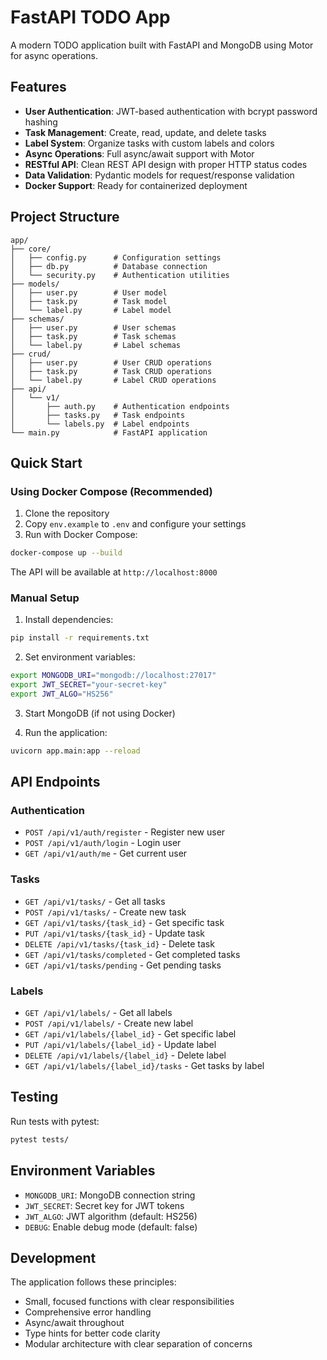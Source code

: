 # FastAPI TODO App

A modern TODO application built with FastAPI and MongoDB using Motor for async operations.

## Features

- **User Authentication**: JWT-based authentication with bcrypt password hashing
- **Task Management**: Create, read, update, and delete tasks
- **Label System**: Organize tasks with custom labels and colors
- **Async Operations**: Full async/await support with Motor
- **RESTful API**: Clean REST API design with proper HTTP status codes
- **Data Validation**: Pydantic models for request/response validation
- **Docker Support**: Ready for containerized deployment

## Project Structure

```
app/
├── core/
│   ├── config.py      # Configuration settings
│   ├── db.py          # Database connection
│   └── security.py    # Authentication utilities
├── models/
│   ├── user.py        # User model
│   ├── task.py        # Task model
│   └── label.py       # Label model
├── schemas/
│   ├── user.py        # User schemas
│   ├── task.py        # Task schemas
│   └── label.py       # Label schemas
├── crud/
│   ├── user.py        # User CRUD operations
│   ├── task.py        # Task CRUD operations
│   └── label.py       # Label CRUD operations
├── api/
│   └── v1/
│       ├── auth.py    # Authentication endpoints
│       ├── tasks.py   # Task endpoints
│       └── labels.py  # Label endpoints
└── main.py            # FastAPI application
```

## Quick Start

### Using Docker Compose (Recommended)

1. Clone the repository
2. Copy `env.example` to `.env` and configure your settings
3. Run with Docker Compose:

```bash
docker-compose up --build
```

The API will be available at `http://localhost:8000`

### Manual Setup

1. Install dependencies:
```bash
pip install -r requirements.txt
```

2. Set environment variables:
```bash
export MONGODB_URI="mongodb://localhost:27017"
export JWT_SECRET="your-secret-key"
export JWT_ALGO="HS256"
```

3. Start MongoDB (if not using Docker)

4. Run the application:
```bash
uvicorn app.main:app --reload
```

## API Endpoints

### Authentication
- `POST /api/v1/auth/register` - Register new user
- `POST /api/v1/auth/login` - Login user
- `GET /api/v1/auth/me` - Get current user

### Tasks
- `GET /api/v1/tasks/` - Get all tasks
- `POST /api/v1/tasks/` - Create new task
- `GET /api/v1/tasks/{task_id}` - Get specific task
- `PUT /api/v1/tasks/{task_id}` - Update task
- `DELETE /api/v1/tasks/{task_id}` - Delete task
- `GET /api/v1/tasks/completed` - Get completed tasks
- `GET /api/v1/tasks/pending` - Get pending tasks

### Labels
- `GET /api/v1/labels/` - Get all labels
- `POST /api/v1/labels/` - Create new label
- `GET /api/v1/labels/{label_id}` - Get specific label
- `PUT /api/v1/labels/{label_id}` - Update label
- `DELETE /api/v1/labels/{label_id}` - Delete label
- `GET /api/v1/labels/{label_id}/tasks` - Get tasks by label

## Testing

Run tests with pytest:

```bash
pytest tests/
```

## Environment Variables

- `MONGODB_URI`: MongoDB connection string
- `JWT_SECRET`: Secret key for JWT tokens
- `JWT_ALGO`: JWT algorithm (default: HS256)
- `DEBUG`: Enable debug mode (default: false)

## Development

The application follows these principles:
- Small, focused functions with clear responsibilities
- Comprehensive error handling
- Async/await throughout
- Type hints for better code clarity
- Modular architecture with clear separation of concerns